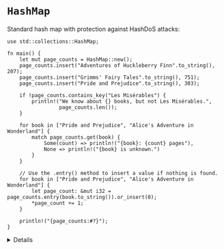 # `HashMap`

Standard hash map with protection against HashDoS attacks:

```rust,editable
use std::collections::HashMap;

fn main() {
    let mut page_counts = HashMap::new();
    page_counts.insert("Adventures of Huckleberry Finn".to_string(), 207);
    page_counts.insert("Grimms' Fairy Tales".to_string(), 751);
    page_counts.insert("Pride and Prejudice".to_string(), 303);

    if !page_counts.contains_key("Les Misérables") {
        println!("We know about {} books, but not Les Misérables.",
                 page_counts.len());
    }

    for book in ["Pride and Prejudice", "Alice's Adventure in Wonderland"] {
        match page_counts.get(book) {
            Some(count) => println!("{book}: {count} pages"),
            None => println!("{book} is unknown.")
        }
    }

    // Use the .entry() method to insert a value if nothing is found.
    for book in ["Pride and Prejudice", "Alice's Adventure in Wonderland"] {
        let page_count: &mut i32 = page_counts.entry(book.to_string()).or_insert(0);
        *page_count += 1;
    }

    println!("{page_counts:#?}");
}
```

<details>

- `HashMap` is not defined in the prelude and needs to be brought into scope.
- Try the following lines of code. The first line will see if a book is in the hashmap and if not return an alternative value. The second line will insert the alternative value in the hashmap if the book is not found.

  ```rust,ignore
  let pc1 = page_counts
      .get("Harry Potter and the Sorcerer's Stone ")
      .unwrap_or(&336);
  let pc2 = page_counts
      .entry("The Hunger Games".to_string())
      .or_insert(374);
  ```
- Unlike `vec!`, there is unfortunately no standard `hashmap!` macro.
  - Although, since Rust 1.56, HashMap implements [`From<[(K, V); N]>`][1], which allows us to easily initialize a hash map from a literal array:

    ```rust,ignore
    let page_counts = HashMap::from([
      ("Harry Potter and the Sorcerer's Stone".to_string(), 336),
      ("The Hunger Games".to_string(), 374),
    ]);
    ```

- Alternatively HashMap can be built from any `Iterator` which yields key-value tuples.
- We are showing `HashMap<String, i32>`, and avoid using `&str` as key to make examples easier. Using references in collections can, of course, be done,
  but it can lead into complications with the borrow checker.
  - Try removing `to_string()` from the example above and see if it still compiles. Where do you think we might run into issues?

- This type has several "method-specific" return types, such as `std::collections::hash_map::Keys`. These types often appear in searches of the Rust docs. Show students the docs for this type, and the helpful link back to the `keys` method.

[1]: https://doc.rust-lang.org/std/collections/hash_map/struct.HashMap.html#impl-From%3C%5B(K,+V);+N%5D%3E-for-HashMap%3CK,+V,+RandomState%3E

</details>
